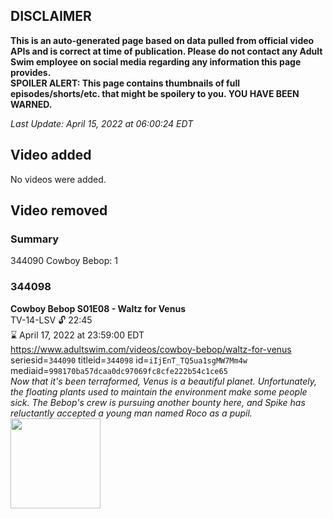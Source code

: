 ## DISCLAIMER
**This is an auto-generated page based on data pulled from official video APIs and is correct at time of publication. Please do not contact any Adult Swim employee on social media regarding any information this page provides.**  
**SPOILER ALERT: This page contains thumbnails of full episodes/shorts/etc. that might be spoilery to you. YOU HAVE BEEN WARNED.**  

_Last Update: April 15, 2022 at 06:00:24 EDT_
## Video added
No videos were added.  
## Video removed
### Summary
344090 Cowboy Bebop: 1  
### 344098
**Cowboy Bebop S01E08 - Waltz for Venus**  
TV-14-LSV 🔓 22:45  
⌛ April 17, 2022 at 23:59:00 EDT  
https://www.adultswim.com/videos/cowboy-bebop/waltz-for-venus  
seriesid=`344090` titleid=`344098` id=`iIjEnT_TQ5ua1sgMW7Mm4w` mediaid=`998170ba57dcaa0dc97069fc8cfe222b54c1ce65`  
_Now that it's been terraformed, Venus is a beautiful planet. Unfortunately, the floating plants used to maintain the environment make some people sick. The Bebop's crew is pursuing another bounty here, and Spike has reluctantly accepted a young man named Roco as a pupil._  
<a href="https://media.cdn.adultswim.com/uploads/20200303/thumbnails/2_20331026245-cowboybebop_108.jpg"><img src="https://media.cdn.adultswim.com/uploads/20200303/thumbnails/2_20331026245-cowboybebop_108.jpg" height="144px" /></a>
